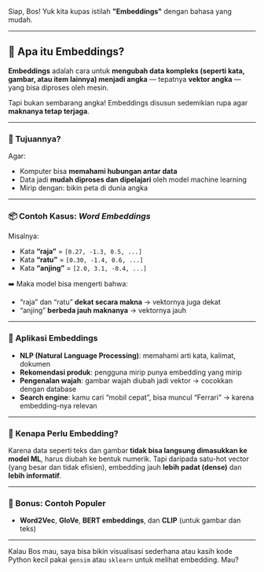 Siap, Bos! Yuk kita kupas istilah **"Embeddings"** dengan bahasa yang mudah.

---

## 🧭 Apa itu **Embeddings**?

**Embeddings** adalah cara untuk **mengubah data kompleks (seperti kata, gambar, atau item lainnya) menjadi angka** — tepatnya **vektor angka** — yang bisa diproses oleh mesin.

Tapi bukan sembarang angka! Embeddings disusun sedemikian rupa agar **maknanya tetap terjaga**.

---

### 🎯 Tujuannya?

Agar:

* Komputer bisa **memahami hubungan antar data**
* Data jadi **mudah diproses dan dipelajari** oleh model machine learning
* Mirip dengan: bikin peta di dunia angka

---

### 📦 Contoh Kasus: *Word Embeddings*

Misalnya:

* Kata **“raja”** = `[0.27, -1.3, 0.5, ...]`
* Kata **“ratu”** = `[0.30, -1.4, 0.6, ...]`
* Kata **“anjing”** = `[2.0, 3.1, -0.4, ...]`

➡️ Maka model bisa mengerti bahwa:

* “raja” dan “ratu” **dekat secara makna** → vektornya juga dekat
* “anjing” **berbeda jauh maknanya** → vektornya jauh

---

### 🧠 Aplikasi Embeddings

* **NLP (Natural Language Processing)**: memahami arti kata, kalimat, dokumen
* **Rekomendasi produk**: pengguna mirip punya embedding yang mirip
* **Pengenalan wajah**: gambar wajah diubah jadi vektor → cocokkan dengan database
* **Search engine**: kamu cari “mobil cepat”, bisa muncul “Ferrari” → karena embedding-nya relevan

---

### 🧮 Kenapa Perlu Embedding?

Karena data seperti teks dan gambar **tidak bisa langsung dimasukkan ke model ML**, harus diubah ke bentuk numerik. Tapi daripada satu-hot vector (yang besar dan tidak efisien), embedding jauh **lebih padat (dense)** dan **lebih informatif**.

---

### 🧪 Bonus: Contoh Populer

* **Word2Vec**, **GloVe**, **BERT embeddings**, dan **CLIP** (untuk gambar dan teks)

---

Kalau Bos mau, saya bisa bikin visualisasi sederhana atau kasih kode Python kecil pakai `gensim` atau `sklearn` untuk melihat embedding. Mau?
